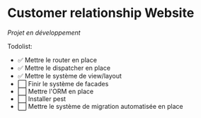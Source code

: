 # Customer relationship Website

*Projet en développement*

Todolist:

- ✅ Mettre le router en place 
- ✅ Mettre le dispatcher en place
- ✅ Mettre le système de view/layout
- ⬜ Finir le système de facades
- ⬜ Mettre l'ORM en place
- ⬜ Installer pest
- ⬜ Mettre le système de migration automatisée en place
